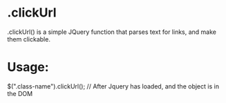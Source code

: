 .clickUrl
=========

.clickUrl() is a simple JQuery function that parses text for links, and make them clickable.

Usage:
=========

$(".class-name").clickUrl(); // After Jquery has loaded, and the object is in the DOM
